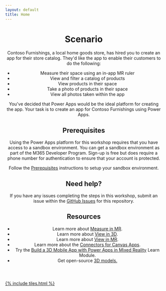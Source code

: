```yaml
---
layout: default
title: Home
---
```


<header>
<h1>Scenario</h1>
<p>Contoso Furnishings, a local home goods store, has hired you to create an app for their store catalog. They'd like the app to enable their customers to do the following:

<ul>
<li>Measure their space using an in-app MR ruler</li>
<li>View and filter a catalog of products</li>
<li>View products in their space</li>
<li>Take a photo of products in their space</li>
<li>View all photos taken within the app</li>
</ul>

You've decided that Power Apps would be the ideal platform for creating the app. Your task is to create an app for Contoso Furnishings using Power Apps.</p>

<h2>Prerequisites</h2>
<p>Using the Power Apps platform for this workshop requires that you have access to a sandbox environment. You can get a sandbox environment as part of the M365 Developer Program. Sign-up is free but does require a phone number for authentication to ensure that your account is protected.

Follow the <a href="https://aprilspeight.github.io/workshop-mr-powerapps/prerequisities.md">Prerequisites</a> instructions to setup your sandbox environment.</p>

<h2>Need help?</h2>
<p>If you have any issues completing the steps in this workshop, submit an issue within the <a href="https://github.com/aprilspeight/workshop-mr-powerapps/issues">GitHub Issues</a> for this repository.</p>

<h2>Resources</h2>
<ul>
<li>Learn more about <a href="https://docs.microsoft.com/powerapps/maker/canvas-apps/mixed-reality-component-measure-distance">Measure in MR</a>.</li>

<li>Learn more about <a href="https://docs.microsoft.com/powerapps/maker/canvas-apps/mixed-reality-component-view-3d">View in 3D</a>.</li>

<li>Learn more about <a href="https://docs.microsoft.com/powerapps/maker/canvas-apps/mixed-reality-component-view-mr">View in MR</a>.</li>

<li>Learn more about the <a href="https://docs.microsoft.com/powerapps/maker/canvas-apps/connections-list">Connectors for Canvas Apps</a>.</li>

<li>Try the <a href="https://aka.ms/learn-mrpowerapps">Build a 3D Mobile App with Power Apps in Mixed Reality</a> Learn Module.</li>

<li>Get open-source <a href="https://aka.ms/models">3D models.</li>
</ul>

</header>

{% include tiles.html %}
